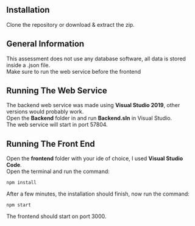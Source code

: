 
## Installation

Clone the repository or download & extract the zip.

## General Information

This assessment does not use any database software, all data is stored inside a .json file.  
Make sure to run the web service before the frontend

## Running The Web Service

The backend web service was made using **Visual Studio 2019**, other versions would probably work.  
Open the **Backend** folder in and run **Backend.sln** in Visual Studio.  
The web service will start in port 57804.

## Running The Front End

Open the **frontend** folder with your ide of choice, I used **Visual Studio Code**.  
Open the terminal and run the command:
```
npm install
```
After a few minutes, the installation should finish, now run the command:
```
npm start
```
The frontend should start on port 3000.

